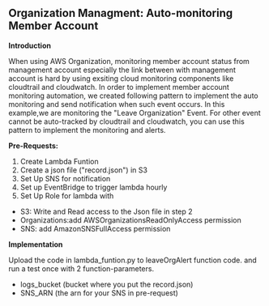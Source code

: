 ## Organization Managment: Auto-monitoring Member Account

**Introduction**

When using AWS Organization, monitoring member account status from management account especially the link between with management account is hard by using exsiting cloud monitoring components like cloudtrail and cloudwatch. In order to implement member account monitoring automation, we created following pattern to implement the auto monitoring and send notification when such event occurs. In this example,we are monitoring the "Leave Organization" Event. For other event cannot be auto-tracked by cloudtrail and cloudwatch, you can use this pattern to implement the monitoring and alerts. 

**Pre-Requests:**

1. Create Lambda Funtion
2. Create a json file ("record.json") in S3
3. Set Up SNS for notification
4. Set up EventBridge to trigger lambda hourly
5. Set Up Role for lambda with
- S3: Write and Read access to the Json file in step 2
- Organizations:add AWSOrganizationsReadOnlyAccess permission
- SNS: add AmazonSNSFullAccess permission

**Implementation**

Upload the code in lambda_funtion.py to leaveOrgAlert function code. and run a test once with 2 function-parameters.
- logs_bucket (bucket where you put the record.json)
- SNS_ARN (the arn for your SNS in pre-request)